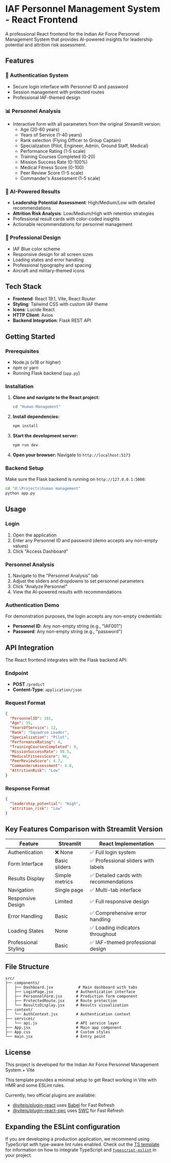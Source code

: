 # IAF Personnel Management System - React Frontend

A professional React frontend for the Indian Air Force Personnel Management System that provides AI-powered insights for leadership potential and attrition risk assessment.

## Features

### 🔐 Authentication System
- Secure login interface with Personnel ID and password
- Session management with protected routes
- Professional IAF-themed design

### 📊 Personnel Analysis
- Interactive form with all parameters from the original Streamlit version:
  - Age (20-60 years)
  - Years of Service (1-40 years)
  - Rank selection (Flying Officer to Group Captain)
  - Specialization (Pilot, Engineer, Admin, Ground Staff, Medical)
  - Performance Rating (1-5 scale)
  - Training Courses Completed (0-20)
  - Mission Success Rate (0-100%)
  - Medical Fitness Score (0-100)
  - Peer Review Score (1-5 scale)
  - Commander's Assessment (1-5 scale)

### 🎯 AI-Powered Results
- **Leadership Potential Assessment**: High/Medium/Low with detailed recommendations
- **Attrition Risk Analysis**: Low/Medium/High with retention strategies
- Professional result cards with color-coded insights
- Actionable recommendations for personnel management

### 🎨 Professional Design
- IAF Blue color scheme
- Responsive design for all screen sizes
- Loading states and error handling
- Professional typography and spacing
- Aircraft and military-themed icons

## Tech Stack

- **Frontend**: React 19.1, Vite, React Router
- **Styling**: Tailwind CSS with custom IAF theme
- **Icons**: Lucide React
- **HTTP Client**: Axios
- **Backend Integration**: Flask REST API

## Getting Started

### Prerequisites
- Node.js (v18 or higher)
- npm or yarn
- Running Flask backend (`app.py`)

### Installation

1. **Clone and navigate to the React project:**
   ```bash
   cd "Human-Management"
   ```

2. **Install dependencies:**
   ```bash
   npm install
   ```

3. **Start the development server:**
   ```bash
   npm run dev
   ```

4. **Open your browser:**
   Navigate to `http://localhost:5173`

### Backend Setup

Make sure the Flask backend is running on `http://127.0.0.1:5000`:

```bash
cd "d:\Projects\human management"
python app.py
```

## Usage

### Login
1. Open the application
2. Enter any Personnel ID and password (demo accepts any non-empty values)
3. Click "Access Dashboard"

### Personnel Analysis
1. Navigate to the "Personnel Analysis" tab
2. Adjust the sliders and dropdowns to set personnel parameters
3. Click "Analyze Personnel"
4. View the AI-powered results with recommendations

### Authentication Demo
For demonstration purposes, the login accepts any non-empty credentials:
- **Personnel ID**: Any non-empty string (e.g., "IAF001")
- **Password**: Any non-empty string (e.g., "password")

## API Integration

The React frontend integrates with the Flask backend API:

### Endpoint
- **POST** `/predict`
- **Content-Type**: `application/json`

### Request Format
```json
{
  "PersonnelID": 101,
  "Age": 35,
  "YearsOfService": 12,
  "Rank": "Squadron Leader",
  "Specialization": "Pilot",
  "PerformanceRating": 4,
  "TrainingCoursesCompleted": 9,
  "MissionSuccessRate": 98.5,
  "MedicalFitnessScore": 96,
  "PeerReviewScore": 4.7,
  "CommandersAssessment": 4.8,
  "AttritionRisk": "Low"
}
```

### Response Format
```json
{
  "leadership_potential": "High",
  "attrition_risk": "Low"
}
```

## Key Features Comparison with Streamlit Version

| Feature | Streamlit | React Implementation |
|---------|-----------|---------------------|
| Authentication | ❌ None | ✅ Full login system |
| Form Interface | Basic sliders | ✅ Professional sliders with labels |
| Results Display | Simple metrics | ✅ Detailed cards with recommendations |
| Navigation | Single page | ✅ Multi-tab interface |
| Responsive Design | Limited | ✅ Full responsive design |
| Error Handling | Basic | ✅ Comprehensive error handling |
| Loading States | None | ✅ Loading indicators throughout |
| Professional Styling | Basic | ✅ IAF-themed professional design |

## File Structure

```
src/
├── components/
│   ├── Dashboard.jsx           # Main dashboard with tabs
│   ├── LoginPage.jsx          # Authentication interface
│   ├── PersonnelForm.jsx      # Prediction form component
│   ├── ProtectedRoute.jsx     # Route protection
│   └── ResultsDisplay.jsx     # Results visualization
├── context/
│   └── AuthContext.jsx        # Authentication context
├── services/
│   └── api.js                 # API service layer
├── App.jsx                    # Main app component
├── App.css                    # Custom styles
└── main.jsx                   # Entry point
```

## License

This project is developed for the Indian Air Force Personnel Management System.+ Vite

This template provides a minimal setup to get React working in Vite with HMR and some ESLint rules.

Currently, two official plugins are available:

- [@vitejs/plugin-react](https://github.com/vitejs/vite-plugin-react/blob/main/packages/plugin-react) uses [Babel](https://babeljs.io/) for Fast Refresh
- [@vitejs/plugin-react-swc](https://github.com/vitejs/vite-plugin-react/blob/main/packages/plugin-react-swc) uses [SWC](https://swc.rs/) for Fast Refresh

## Expanding the ESLint configuration

If you are developing a production application, we recommend using TypeScript with type-aware lint rules enabled. Check out the [TS template](https://github.com/vitejs/vite/tree/main/packages/create-vite/template-react-ts) for information on how to integrate TypeScript and [`typescript-eslint`](https://typescript-eslint.io) in your project.
